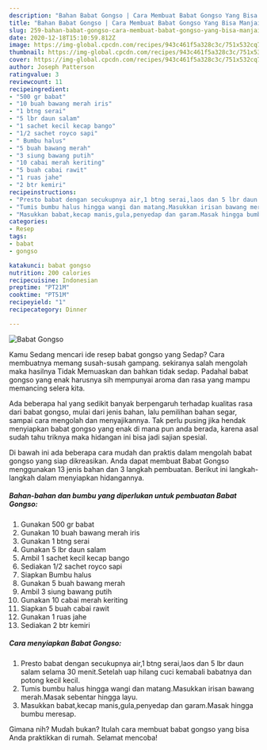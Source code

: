 ```yaml
---
description: "Bahan Babat Gongso | Cara Membuat Babat Gongso Yang Bisa Manjain Lidah"
title: "Bahan Babat Gongso | Cara Membuat Babat Gongso Yang Bisa Manjain Lidah"
slug: 259-bahan-babat-gongso-cara-membuat-babat-gongso-yang-bisa-manjain-lidah
date: 2020-12-18T15:10:59.812Z
image: https://img-global.cpcdn.com/recipes/943c461f5a328c3c/751x532cq70/babat-gongso-foto-resep-utama.jpg
thumbnail: https://img-global.cpcdn.com/recipes/943c461f5a328c3c/751x532cq70/babat-gongso-foto-resep-utama.jpg
cover: https://img-global.cpcdn.com/recipes/943c461f5a328c3c/751x532cq70/babat-gongso-foto-resep-utama.jpg
author: Joseph Patterson
ratingvalue: 3
reviewcount: 11
recipeingredient:
- "500 gr babat"
- "10 buah bawang merah iris"
- "1 btng serai"
- "5 lbr daun salam"
- "1 sachet kecil kecap bango"
- "1/2 sachet royco sapi"
- " Bumbu halus"
- "5 buah bawang merah"
- "3 siung bawang putih"
- "10 cabai merah keriting"
- "5 buah cabai rawit"
- "1 ruas jahe"
- "2 btr kemiri"
recipeinstructions:
- "Presto babat dengan secukupnya air,1 btng serai,laos dan 5 lbr daun salam selama 30 menit.Setelah uap hilang cuci kemabali babatnya dan potong kecil kecil."
- "Tumis bumbu halus hingga wangi dan matang.Masukkan irisan bawang merah.Masak sebentar hingga layu."
- "Masukkan babat,kecap manis,gula,penyedap dan garam.Masak hingga bumbu meresap."
categories:
- Resep
tags:
- babat
- gongso

katakunci: babat gongso 
nutrition: 200 calories
recipecuisine: Indonesian
preptime: "PT21M"
cooktime: "PT51M"
recipeyield: "1"
recipecategory: Dinner

---
```



![Babat Gongso](https://img-global.cpcdn.com/recipes/943c461f5a328c3c/751x532cq70/babat-gongso-foto-resep-utama.jpg)

Kamu Sedang mencari ide resep babat gongso yang Sedap? Cara membuatnya memang susah-susah gampang. sekiranya salah mengolah maka hasilnya Tidak Memuaskan dan bahkan tidak sedap. Padahal babat gongso yang enak harusnya sih mempunyai aroma dan rasa yang mampu memancing selera kita.

Ada beberapa hal yang sedikit banyak berpengaruh terhadap kualitas rasa dari babat gongso, mulai dari jenis bahan, lalu pemilihan bahan segar, sampai cara mengolah dan menyajikannya. Tak perlu pusing jika hendak menyiapkan babat gongso yang enak di mana pun anda berada, karena asal sudah tahu triknya maka hidangan ini bisa jadi sajian spesial.




Di bawah ini ada beberapa cara mudah dan praktis dalam mengolah babat gongso yang siap dikreasikan. Anda dapat membuat Babat Gongso menggunakan 13 jenis bahan dan 3 langkah pembuatan. Berikut ini langkah-langkah dalam menyiapkan hidangannya.

<!--inarticleads1-->

##### Bahan-bahan dan bumbu yang diperlukan untuk pembuatan Babat Gongso:

1. Gunakan 500 gr babat
1. Gunakan 10 buah bawang merah iris
1. Gunakan 1 btng serai
1. Gunakan 5 lbr daun salam
1. Ambil 1 sachet kecil kecap bango
1. Sediakan 1/2 sachet royco sapi
1. Siapkan  Bumbu halus
1. Gunakan 5 buah bawang merah
1. Ambil 3 siung bawang putih
1. Gunakan 10 cabai merah keriting
1. Siapkan 5 buah cabai rawit
1. Gunakan 1 ruas jahe
1. Sediakan 2 btr kemiri




<!--inarticleads2-->

##### Cara menyiapkan Babat Gongso:

1. Presto babat dengan secukupnya air,1 btng serai,laos dan 5 lbr daun salam selama 30 menit.Setelah uap hilang cuci kemabali babatnya dan potong kecil kecil.
1. Tumis bumbu halus hingga wangi dan matang.Masukkan irisan bawang merah.Masak sebentar hingga layu.
1. Masukkan babat,kecap manis,gula,penyedap dan garam.Masak hingga bumbu meresap.




Gimana nih? Mudah bukan? Itulah cara membuat babat gongso yang bisa Anda praktikkan di rumah. Selamat mencoba!
